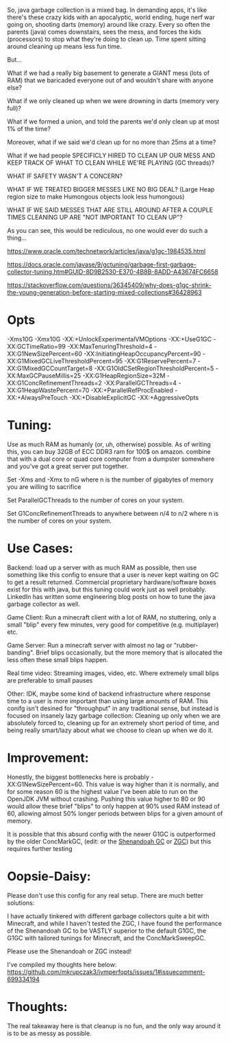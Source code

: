 So, java garbage collection is a mixed bag. In demanding apps, it's like there's these crazy kids with an apocalyptic, world ending, huge nerf war going on, shooting darts (memory) around like crazy. Every so often the parents (java) comes downstairs, sees the mess, and forces the kids (processors) to stop what they're doing to clean up. Time spent sitting around cleaning up means less fun time.



But...

What if we had a really big basement to generate a GIANT mess (lots of RAM) that we baricaded everyone out of and wouldn't share with anyone else?

What if we only cleaned up when we were drowning in darts (memory very full)?

What if we formed a union, and told the parents we'd only clean up at most 1% of the time?

Moreover, what if we said we'd clean up for no more than 25ms at a time?

What if we had people SPECIFICLY HIRED TO CLEAN UP OUR MESS AND KEEP TRACK OF WHAT TO CLEAN WHILE WE'RE PLAYING (GC threads)?

WHAT IF SAFETY WASN'T A CONCERN?

WHAT IF WE TREATED BIGGER MESSES LIKE NO BIG DEAL? (Large Heap region size to make Humongous objects look less humongous)

WHAT IF WE SAID MESSES THAT ARE STILL AROUND AFTER A COUPLE TIMES CLEANING UP ARE "NOT IMPORTANT TO CLEAN UP"?

As you can see, this would be rediculous, no one would ever do such a thing...


https://www.oracle.com/technetwork/articles/java/g1gc-1984535.html

https://docs.oracle.com/javase/9/gctuning/garbage-first-garbage-collector-tuning.htm#GUID-8D9B2530-E370-4B8B-8ADD-A43674FC6658

https://stackoverflow.com/questions/36345409/why-does-g1gc-shrink-the-young-generation-before-starting-mixed-collections#36428963



# Opts

-Xms10G -Xmx10G -XX:+UnlockExperimentalVMOptions -XX:+UseG1GC -XX:GCTimeRatio=99 -XX:MaxTenuringThreshold=4 -XX:G1NewSizePercent=60 -XX:InitiatingHeapOccupancyPercent=90 -XX:G1MixedGCLiveThresholdPercent=95 -XX:G1ReservePercent=7 -XX:G1MixedGCCountTarget=8 -XX:G1OldCSetRegionThresholdPercent=5 -XX:MaxGCPauseMillis=25 -XX:G1HeapRegionSize=32M -XX:G1ConcRefinementThreads=2 -XX:ParallelGCThreads=4 -XX:G1HeapWastePercent=70 -XX:+ParallelRefProcEnabled -XX:+AlwaysPreTouch -XX:+DisableExplicitGC -XX:+AggressiveOpts

# Tuning:
Use as much RAM as humanly (or, uh, otherwise) possible. As of writing this, you can buy 32GB of ECC DDR3 ram for 100$ on amazon. combine that with a dual core or quad core computer from a dumpster somewhere and you've got a great server put together.

Set -Xms and -Xmx to nG where n is the number of gigabytes of memory you are willing to sacrifice

Set ParallelGCThreads to the number of cores on your system.

Set G1ConcRefinementThreads to anywhere between n/4 to n/2 where n is the number of cores on your system.

# Use Cases:

Backend: load up a server with as much RAM as possible, then use something like this config to ensure that a user is never kept waiting on GC to get a result returned. Commercial proprietary hardware/software boxes exist for this with java, but this tuning could work just as well probably. LinkedIn has written some engineering blog posts on how to tune the java garbage collector as well.

Game Client: Run a minecraft client with a lot of RAM, no stuttering, only a small "blip" every few minutes, very good for competitive (e.g. multiplayer) etc.

Game Server: Run a minecraft server with almost no lag or "rubber-banding". Brief blips occasionally, but the more memory that is allocated the less often these small blips happen.

Real time video: Streaming images, video, etc. Where extremely small blips are preferable to small pauses

Other: IDK, maybe some kind of backend infrastructure where response time to a user is more important than using large amounts of RAM. This conifg isn't desined for "throughput" in any traditional sense, but instead is focused on insanely lazy garbage collection: Cleaning up only when we are absolutely forced to, cleaning up for an extremely short period of time, and being really smart/lazy about what we choose to clean up when we do it.


# Improvement:
Honestly, the biggest bottlenecks here is probably -XX:G1NewSizePercent=60. This value is way higher than it is normally, and for some reason 60 is the highest value I've been able to run on the OpenJDK JVM without crashing. Pushing this value higher to 80 or 90 would allow these brief "blips" to only happen at 90% used RAM instead of 60, allowing almost 50% longer periods between blips for a given amount of memory. 

It is possible that this absurd config with the newer G1GC is outperformed by the older ConcMarkGC, (edit: or the [Shenandoah GC](https://wiki.openjdk.java.net/display/shenandoah/Main) or [ZGC](https://wiki.openjdk.java.net/display/zgc/Main)) but this requires further testing

# Oopsie-Daisy:
Please don't use this config for any real setup. There are much better solutions:

I have actually tinkered with different garbage collectors quite a bit with Minecraft, and while I haven't tested the ZGC, I have found the performance of the Shenandoah GC to be VASTLY superior to the default G1GC, the G1GC with tailored tunings for Minecraft, and the ConcMarkSweepGC.

Please use the Shenandoah or ZGC instead!

I've compiled my thoughts here below:
https://github.com/mkrupczak3/jvmperfopts/issues/1#issuecomment-699334194

# Thoughts:
The real takeaway here is that cleanup is no fun, and the only way around it is to be as messy as possible.



